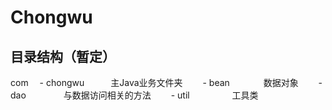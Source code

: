 # Chongwu
## 目录结构（暂定）
com
&emsp;- chongwu&emsp;&emsp;&emsp;主Java业务文件夹
&emsp;&emsp;- bean&emsp;&emsp;&emsp;&nbsp;&nbsp;&nbsp;数据对象
&emsp;&emsp;- dao&emsp;&emsp;&emsp;&emsp;&nbsp;与数据访问相关的方法
&emsp;&emsp;- util&emsp;&emsp;&emsp;&emsp;&nbsp;&nbsp;&nbsp;工具类